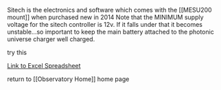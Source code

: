 Sitech is the electronics and software which comes with the [[MESU200 mount]] when purchased new in 2014 Note that the MINIMUM supply voltage for the sitech controller is 12v. If it falls under that it becomes unstable...so important to keep the main battery attached to the photonic universe charger well charged.

try this

[Link to Excel Spreadsheet](file:///C:/Path/To/Vault/Assets/control_box_pinout.xlsx)


return to [[Observatory Home]] home page
